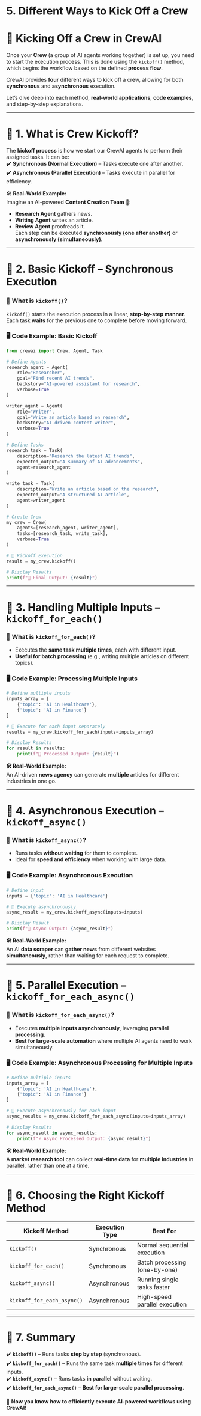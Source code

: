 # 5. Different Ways to Kick Off a Crew

# 🚀 **Kicking Off a Crew in CrewAI**  

Once your **Crew** (a group of AI agents working together) is set up, you need to start the execution process. This is done using the `kickoff()` method, which begins the workflow based on the defined **process flow**.  

CrewAI provides **four** different ways to kick off a crew, allowing for both **synchronous** and **asynchronous** execution.  

Let’s dive deep into each method, **real-world applications**, **code examples**, and step-by-step explanations.  

---

# 📌 **1. What is Crew Kickoff?**  

The **kickoff process** is how we start our CrewAI agents to perform their assigned tasks. It can be:  
✔️ **Synchronous (Normal Execution)** – Tasks execute one after another.  
✔️ **Asynchronous (Parallel Execution)** – Tasks execute in parallel for efficiency.  

🛠️ **Real-World Example:**  
Imagine an AI-powered **Content Creation Team** 🚀:  
- **Research Agent** gathers news.  
- **Writing Agent** writes an article.  
- **Review Agent** proofreads it.  
Each step can be executed **synchronously (one after another)** or **asynchronously (simultaneously)**.  

---

# 🔹 **2. Basic Kickoff – Synchronous Execution**  
### 📌 **What is `kickoff()`?**  
`kickoff()` starts the execution process in a linear, **step-by-step manner**. Each task **waits** for the previous one to complete before moving forward.  

### 🖥 **Code Example: Basic Kickoff**
```python
from crewai import Crew, Agent, Task

# Define Agents
research_agent = Agent(
    role="Researcher",
    goal="Find recent AI trends",
    backstory="AI-powered assistant for research",
    verbose=True
)

writer_agent = Agent(
    role="Writer",
    goal="Write an article based on research",
    backstory="AI-driven content writer",
    verbose=True
)

# Define Tasks
research_task = Task(
    description="Research the latest AI trends",
    expected_output="A summary of AI advancements",
    agent=research_agent
)

write_task = Task(
    description="Write an article based on the research",
    expected_output="A structured AI article",
    agent=writer_agent
)

# Create Crew
my_crew = Crew(
    agents=[research_agent, writer_agent],
    tasks=[research_task, write_task],
    verbose=True
)

# 🚀 Kickoff Execution
result = my_crew.kickoff()

# Display Results
print(f"📄 Final Output: {result}")
```

---

# 🔹 **3. Handling Multiple Inputs – `kickoff_for_each()`**  
### 📌 **What is `kickoff_for_each()`?**  
- Executes the **same task multiple times**, each with different input.  
- **Useful for batch processing** (e.g., writing multiple articles on different topics).  

### 🖥 **Code Example: Processing Multiple Inputs**
```python
# Define multiple inputs
inputs_array = [
    {'topic': 'AI in Healthcare'},
    {'topic': 'AI in Finance'}
]

# 🚀 Execute for each input separately
results = my_crew.kickoff_for_each(inputs=inputs_array)

# Display Results
for result in results:
    print(f"📝 Processed Output: {result}")
```
**🛠 Real-World Example:**  
An AI-driven **news agency** can generate **multiple** articles for different industries in one go.  

---

# 🔹 **4. Asynchronous Execution – `kickoff_async()`**  
### 📌 **What is `kickoff_async()`?**  
- Runs tasks **without waiting** for them to complete.  
- Ideal for **speed and efficiency** when working with large data.  

### 🖥 **Code Example: Asynchronous Execution**
```python
# Define input
inputs = {'topic': 'AI in Healthcare'}

# 🚀 Execute asynchronously
async_result = my_crew.kickoff_async(inputs=inputs)

# Display Result
print(f"🔄 Async Output: {async_result}")
```
**🛠 Real-World Example:**  
An AI **data scraper** can **gather news** from different websites **simultaneously**, rather than waiting for each request to complete.  

---

# 🔹 **5. Parallel Execution – `kickoff_for_each_async()`**  
### 📌 **What is `kickoff_for_each_async()`?**  
- Executes **multiple inputs asynchronously**, leveraging **parallel processing**.  
- **Best for large-scale automation** where multiple AI agents need to work simultaneously.  

### 🖥 **Code Example: Asynchronous Processing for Multiple Inputs**
```python
# Define multiple inputs
inputs_array = [
    {'topic': 'AI in Healthcare'},
    {'topic': 'AI in Finance'}
]

# 🚀 Execute asynchronously for each input
async_results = my_crew.kickoff_for_each_async(inputs=inputs_array)

# Display Results
for async_result in async_results:
    print(f"⚡ Async Processed Output: {async_result}")
```
**🛠 Real-World Example:**  
A **market research tool** can collect **real-time data** for **multiple industries** in parallel, rather than one at a time.  

---

# 🎯 **6. Choosing the Right Kickoff Method**
| Kickoff Method               | Execution Type | Best For |
|------------------------------|---------------|----------|
| `kickoff()`                   | Synchronous   | Normal sequential execution |
| `kickoff_for_each()`          | Synchronous   | Batch processing (one-by-one) |
| `kickoff_async()`             | Asynchronous  | Running single tasks faster |
| `kickoff_for_each_async()`    | Asynchronous  | High-speed parallel execution |

---

# 📌 **7. Summary**
✔️ **`kickoff()`** – Runs tasks **step by step** (synchronous).  
✔️ **`kickoff_for_each()`** – Runs the same task **multiple times** for different inputs.  
✔️ **`kickoff_async()`** – Runs tasks **in parallel** without waiting.  
✔️ **`kickoff_for_each_async()`** – **Best for large-scale parallel processing**.  

🚀 **Now you know how to efficiently execute AI-powered workflows using CrewAI!**